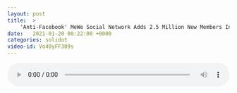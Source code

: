 ```yaml
---
layout: post
title:  >
    'Anti-Facebook' MeWe Social Network Adds 2.5 Million New Members In One Week
date:   2021-01-20 00:22:00 +0000
categories: solidot
video-id: Vo40yFF309s
---
```


<audio src="/assets/e0702837e5ad725f60b0e3b45bbd338b.mp3" style="width: 100%;" controls></audio>

